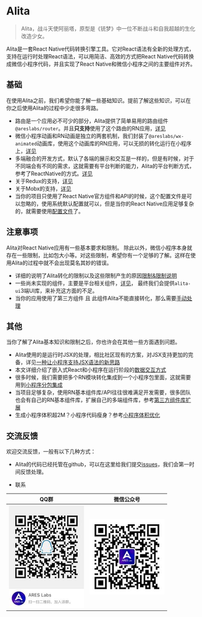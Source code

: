 # Alita
> Alita，战斗天使阿丽塔，原型是《铳梦》中一位不断战斗和自我超越的生化改造少女。

Alita是一套React Native代码转换引擎工具。它对React语法有全新的处理方式，支持在运行时处理React语法，可以用简洁、高效的方式把React Native代码转换成微信小程序代码，并且实现了React Native和微信小程序之间的主要组件对齐。


## 基础
在使用Alita之前，我们希望你能了解一些基础知识。提前了解这些知识，可以在你之后使用Alita的过程中少走很多弯路。

* 路由是一个应用必不可少的部分，Alita提供了简单易用的路由组件`@areslabs/router`。并且**只支持**使用了这个路由的RN应用，[详见](./路由.md)
* 微信小程序动画和RN动画是独立的两套机制，我们封装了`@areslabs/wx-animated`动画库，使用这个动画库的RN应用，可以无损的转化运行在小程序上，[详见](./动画.md)
* 多端融合的开发方式，默认了各端的展示和交互是一样的，但是有时候，对于不同端会有不同的需求，这就需要有平台判断的能力，Alita的平台判断方式，参考了ReactNative的方式。[详见](./平台判断.md)
* 关于Redux的支持，[详见](./支持Redux.md)
* 关于Mobx的支持，[详见](./支持mobx.md)
* 当你的项目只使用了React Native官方组件和API的时候，这个配置文件是可以忽略的，使用系统默认配置就可以，但是当你的React Native应用足够复杂的，就需要使用[配置文件](./配置文件.md)了。

## 注意事项
Alita对React Native应用有一些基本要求和限制。 除此以外，微信小程序本身就存在一些限制，比如包大小等。对这些限制，希望你有一个足够的了解。这样在使用Alita的过程中就不会出现莫名其妙的错误。

* 详细的说明了Alita转化的限制以及这些限制产生的原因[限制&限制说明](./限制&限制说明.md)
* 一些尚未实现的组件，主要是平台相关组件，[详见](./未实现组件和API.md)， 最终我们会提供`alita-ui`3端UI库，来补充这方面的不足。
* 当你的应用使用了第三方组件 且 此组件Alita不能直接转化，那么需要[手动处理](./第三方组件库扩展.md)

## 其他
当你了解了Alita基本知识和限制之后，你也许会在其他一些方面遇到问题。

* Alita使用的是运行时JSX的处理，相比社区现有的方案，对JSX支持更加的完备，详见[一种让小程序支持JSX语法的新思路](./一种让小程序支持JSX语法的新思路.md)
* 本文详细介绍了嵌入式React和小程序在运行阶段的[数据交互方式](./mini-react与小程序的数据交换方式.md)
* 很多时候，我们需要把多个RN模块转化集成到一个小程序包里面，这就需要用到[小程序分包集成](./小程序分包集成.md)
* 当项目足够复杂，使用RN基本组件库/API往往很难满足开发需要，很多团队也会有自己的RN基本组件库，扩展自己的多端组件库，参考[第三方组件库扩展](./第三方组件库扩展.md)
* 生成小程序体积超2M？小程序代码瘦身？参考[小程序体积优化](./小程序体积优化.md)


## 交流反馈
欢迎交流反馈，一般有以下几种方式：

* Alita的代码已经托管在github，可以在这里给我们提交[issues](https://github.com/areslabs/alita/issues)，我们会第一时间反馈处理。

* 联系

|QQ群|微信公众号|    
|--- |---|
|![](./static/qqgroup.jpg)|![](./static/gzh.jpg)|    
    
       

